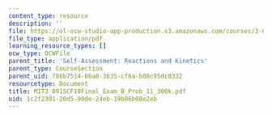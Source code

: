 ```yaml
---
content_type: resource
description: ''
file: https://ol-ocw-studio-app-production.s3.amazonaws.com/courses/3-091sc-introduction-to-solid-state-chemistry-fall-2010/1c2f230120d590de24eb19b86b08e2eb_MIT3_091SCF10Final_Exam_B_Prob_11_300k.pdf
file_type: application/pdf
learning_resource_types: []
ocw_type: OCWFile
parent_title: 'Self-Assessment: Reactions and Kinetics'
parent_type: CourseSection
parent_uid: 786b7514-86a8-3635-cf6a-b88c95dc0332
resourcetype: Document
title: MIT3_091SCF10Final_Exam_B_Prob_11_300k.pdf
uid: 1c2f2301-20d5-90de-24eb-19b86b08e2eb
---
```

